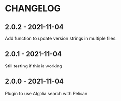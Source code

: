 CHANGELOG
=========

2.0.2 - 2021-11-04
------------------

Add function to update version strings in multiple files.

2.0.1 - 2021-11-04
------------------

Still testing if this is working

2.0.0 - 2021-11-04
------------------

Plugin to use Algolia search with Pelican

